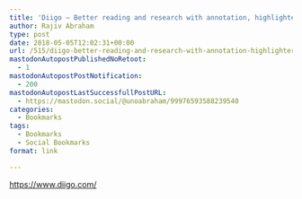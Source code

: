 ```yaml
---
title: 'Diigo – Better reading and research with annotation, highlighter, sticky notes, archiving, bookmarking & more.'
author: Rajiv Abraham
type: post
date: 2018-05-05T12:02:31+00:00
url: /515/diigo-better-reading-and-research-with-annotation-highlighter-sticky-notes-archiving-bookmarking-more/
mastodonAutopostPublishedNoRetoot:
  - 1
mastodonAutopostPostNotification:
  - 200
mastodonAutopostLastSuccessfullPostURL:
  - https://mastodon.social/@unoabraham/99976593588239540
categories:
  - Bookmarks
tags:
  - Bookmarks
  - Social Bookmarks
format: link

---
```

<https://www.diigo.com/>